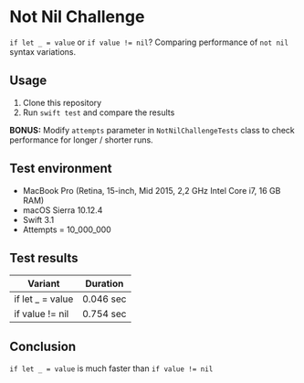 # Not Nil Challenge

`if let _ = value` or `if value != nil`? Comparing performance of `not nil` syntax variations.


## Usage

1. Clone this repository
2. Run `swift test` and compare the results

**BONUS:** Modify `attempts` parameter in `NotNilChallengeTests` class to check performance for longer / shorter runs.


## Test environment

- MacBook Pro (Retina, 15-inch, Mid 2015, 2,2 GHz Intel Core i7, 16 GB RAM)
- macOS Sierra 10.12.4
- Swift 3.1
- Attempts = 10_000_000

## Test results

| Variant           | Duration  |
|-------------------|-----------|
| if let _ = value  | 0.046 sec |
| if value != nil   | 0.754 sec |


## Conclusion

`if let _ = value` is much faster than `if value != nil`
